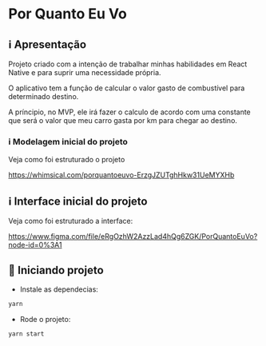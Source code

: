 # Por Quanto Eu Vo

## :information_source: Apresentação

Projeto criado com a intenção de trabalhar minhas habilidades em React Native e para suprir uma necessidade própria.

O aplicativo tem a função de calcular o valor gasto de combustível para determinado destino.

A príncipio, no MVP, ele irá fazer o calculo de acordo com uma constante que será o valor que meu carro gasta por km para chegar ao destino.

### :information_source: Modelagem inicial do projeto

Veja como foi estruturado o projeto

https://whimsical.com/porquantoeuvo-ErzgJZUTghHkw31UeMYXHb

## :information_source: Interface inicial do projeto

Veja como foi estruturado a interface:

https://www.figma.com/file/eRgOzhW2AzzLad4hQg6ZGK/PorQuantoEuVo?node-id=0%3A1

## :rocket: Iniciando projeto

- Instale as dependecias:

```bash
yarn
```


- Rode o projeto:

```bash
yarn start
```

